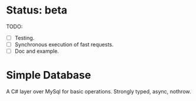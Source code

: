 # Status: beta
TODO:
- [ ] Testing.
- [ ] Synchronous execution of fast requests.
- [ ] Doc and example.

# Simple Database
A C# layer over MySql for basic operations. Strongly typed, async, nothrow.
